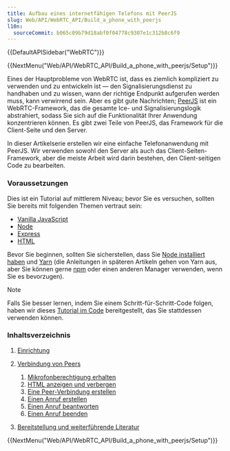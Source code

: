 ```yaml
---
title: Aufbau eines internetfähigen Telefons mit PeerJS
slug: Web/API/WebRTC_API/Build_a_phone_with_peerjs
l10n:
  sourceCommit: b065c09b79d18abf0f04778c9307e1c312b8c6f9
---
```


{{DefaultAPISidebar("WebRTC")}}

{{NextMenu("Web/API/WebRTC_API/Build_a_phone_with_peerjs/Setup")}}

Eines der Hauptprobleme von WebRTC ist, dass es ziemlich kompliziert zu verwenden und zu entwickeln ist — den Signalisierungsdienst zu handhaben und zu wissen, wann der richtige Endpunkt aufgerufen werden muss, kann verwirrend sein. Aber es gibt gute Nachrichten; [PeerJS](https://peerjs.com/) ist ein WebRTC-Framework, das die gesamte Ice- und Signalisierungslogik abstrahiert, sodass Sie sich auf die Funktionalität Ihrer Anwendung konzentrieren können. Es gibt zwei Teile von PeerJS, das Framework für die Client-Seite und den Server.

In dieser Artikelserie erstellen wir eine einfache Telefonanwendung mit PeerJS. Wir verwenden sowohl den Server als auch das Client-Seiten-Framework, aber die meiste Arbeit wird darin bestehen, den Client-seitigen Code zu bearbeiten.

### Voraussetzungen

Dies ist ein Tutorial auf mittlerem Niveau; bevor Sie es versuchen, sollten Sie bereits mit folgenden Themen vertraut sein:

- [Vanilla JavaScript](/de/docs/Web/JavaScript)
- [Node](https://nodejs.org/en)
- [Express](/de/docs/Learn/Server-side/Express_Nodejs)
- [HTML](/de/docs/Web/HTML)

Bevor Sie beginnen, sollten Sie sicherstellen, dass Sie [Node installiert haben](https://nodejs.org/en/download/package-manager) und [Yarn](https://classic.yarnpkg.com/en/docs/install) (die Anleitungen in späteren Artikeln gehen von Yarn aus, aber Sie können gerne [npm](https://docs.npmjs.com/getting-started/) oder einen anderen Manager verwenden, wenn Sie es bevorzugen).

> [!NOTE]
> Falls Sie besser lernen, indem Sie einem Schritt-für-Schritt-Code folgen, haben wir dieses [Tutorial im Code](https://github.com/SamsungInternet/WebPhone/tree/master/tutorial) bereitgestellt, das Sie stattdessen verwenden können.

### Inhaltsverzeichnis

1. [Einrichtung](/de/docs/Web/API/WebRTC_API/Build_a_phone_with_peerjs/Setup)
2. [Verbindung von Peers](/de/docs/Web/API/WebRTC_API/Build_a_phone_with_peerjs/Connect_peers)

   1. [Mikrofonberechtigung erhalten](/de/docs/Web/API/WebRTC_API/Build_a_phone_with_peerjs/Connect_peers/Get_microphone_permission)
   2. [HTML anzeigen und verbergen](/de/docs/Web/API/WebRTC_API/Build_a_phone_with_peerjs/Connect_peers/Show_hide_html)
   3. [Eine Peer-Verbindung erstellen](/de/docs/Web/API/WebRTC_API/Build_a_phone_with_peerjs/Connect_peers/Create_a_peer_connection)
   4. [Einen Anruf erstellen](/de/docs/Web/API/WebRTC_API/Build_a_phone_with_peerjs/Connect_peers/Creating_a_call)
   5. [Einen Anruf beantworten](/de/docs/Web/API/WebRTC_API/Build_a_phone_with_peerjs/Connect_peers/Answer_a_call)
   6. [Einen Anruf beenden](/de/docs/Web/API/WebRTC_API/Build_a_phone_with_peerjs/Connect_peers/End_a_call)

3. [Bereitstellung und weiterführende Literatur](/de/docs/Web/API/WebRTC_API/Build_a_phone_with_peerjs/Deployment_and_further_reading)

{{NextMenu("Web/API/WebRTC_API/Build_a_phone_with_peerjs/Setup")}}
